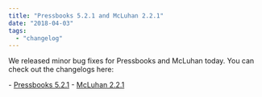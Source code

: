 ```yaml
---
title: "Pressbooks 5.2.1 and McLuhan 2.2.1"
date: "2018-04-03"
tags: 
  - "changelog"
---
```


We released minor bug fixes for Pressbooks and McLuhan today. You can check out the changelogs here:

\- [Pressbooks 5.2.1](https://docs.pressbooks.org/changelogs/pressbooks/#5-2-1) - [McLuhan 2.2.1](https://docs.pressbooks.org/changelogs/pressbooks-book/#2-2-1)
